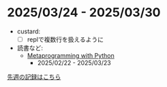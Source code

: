 # 2025/03/24 - 2025/03/30

- custard:
    - [ ] replで複数行を扱えるように
- 読書など:
    - [Metaprogramming with Python](https://www.packtpub.com/en-us/product/metaprogramming-with-python-9781838554651)
        - 2025/02/22 - 2025/03/23

[先週の記録はこちら](https://github.com/igrep/daily-commits/blob/90dde616372ae1bc9cb14d86b345b87cb7e30c37/yesterday.md)
